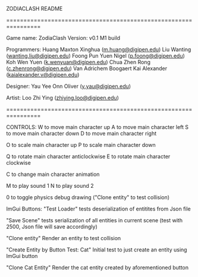 ZODIACLASH README

================================================================

Game name: ZodiaClash
Version: v0.1 M1 build

Programmers:
Huang Maxton Xinghua (m.huang@digipen.edu)
Liu Wanting (wanting.liu@digipen.edu)
Foong Pun Yuen Nigel (p.foong@digipen.edu)
Koh Wen Yuen (k.wenyuan@digipen.edu)
Chua Zhen Rong (c.zhenrong@digipen.edu)
Van Adrichem Boogaert Kai Alexander (kaialexander.v@digipen.edu)

Designer:
Yau Yee Onn Oliver (y.yau@digipen.edu)

Artist:
Loo Zhi Ying (zhiying.loo@digipen.edu)

================================================================

CONTROLS:
W to move main character up
A to move main character left
S to move main character down
D to move main character right

O to scale main character up
P to scale main character down

Q to rotate main character anticlockwise
E to rotate main character clockwise

C to change main character animation

M to play sound 1
N to play sound 2

0 to toggle physics debug drawing ("Clone entity" to test collision)

ImGui Buttons:
"Test Loader" tests deserialization of entitites from Json file

"Save Scene" tests serialization of all entities in current scene (test with 2500, Json file will save accordingly)

"Clone entity" Render an entity to test collision

"Create Entity by Button Test: Cat" Initial test to just create an entity using ImGui button

"Clone Cat Entity" Render the cat entity created by aforementioned button

 